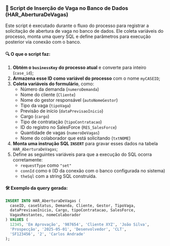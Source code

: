 ### 💾 Script de Inserção de Vaga no Banco de Dados (HAR_AberturaDeVagas)

Este script é executado durante o fluxo do processo para registrar a solicitação de abertura de vaga no banco de dados. Ele coleta variáveis do processo, monta uma query SQL e define parâmetros para execução posterior via conexão com o banco.

#### 🔍 O que o script faz:

1. **Obtém o `businessKey` do processo atual** e converte para inteiro (`case_id`);
2. **Armazena esse ID como variável do processo** com o nome `myCASEID`;
3. **Coleta variáveis do formulário**, como:
   - Número da demanda (`numeroDemanda`)
   - Nome do cliente (`Cliente`)
   - Nome do gestor responsável (`autoNomeGestor`)
   - Tipo da vaga (`tipoVaga`)
   - Previsão de início (`dataPrevisaoInicio`)
   - Cargo (`cargo`)
   - Tipo de contratação (`tipoContratacao`)
   - ID do registro no SalesForce (`RES_SalesForce`)
   - Quantidade de vagas (`numeroDeVagas`)
   - Nome do colaborador que está solicitando (`txtNOME`)
4. **Monta uma instrução SQL `INSERT`** para gravar esses dados na tabela `HAR_AberturaDeVagas`;
5. Define as seguintes variáveis para que a execução do SQL ocorra corretamente:
   - `requestType` como `"set"`
   - `connId` como `0` (ID da conexão com o banco configurada no sistema)
   - `theSql` com a string SQL construída.

#### 🛠️ Exemplo da query gerada:
```sql
INSERT INTO HAR_AberturaDeVagas (
  caseID, caseStatus, Demanda, Cliente, Gestor, TipoVaga,
  dataPrevisaoInicio, Cargo, tipoContratacao, SalesForce,
  VagasRestantes, nomeColaborador
) VALUES (
  12345, 'Em Aprovação', '987654', 'Cliente XYZ', 'João Silva',
  'Prospecção', '2025-05-01', 'Desenvolvedor', 'CLT',
  'SF123456', '2', 'Carlos Andrade'
);
```
